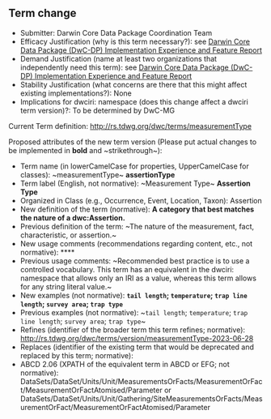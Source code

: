 ## Term change

* Submitter: Darwin Core Data Package Coordination Team
* Efficacy Justification (why is this term necessary?): see [Darwin Core Data Package (DwC-DP) Implementation Experience and Feature Report](https://gbif.github.io/dwc-dp/docs/dwc_dp_implementation_feature_reports.pdf)
* Demand Justification (name at least two organizations that independently need this term): see [Darwin Core Data Package (DwC-DP) Implementation Experience and Feature Report](https://gbif.github.io/dwc-dp/docs/dwc_dp_implementation_feature_reports.pdf)
* Stability Justification (what concerns are there that this might affect existing implementations?): None
* Implications for dwciri: namespace (does this change affect a dwciri term version)?: To be determined by DwC-MG

Current Term definition: http://rs.tdwg.org/dwc/terms/measurementType

Proposed attributes of the new term version (Please put actual changes to be implemented in **bold** and ~strikethrough~):

* Term name (in lowerCamelCase for properties, UpperCamelCase for classes): ~measurementType~ **assertionType**
* Term label (English, not normative): ~Measurement Type~ **Assertion Type**
* Organized in Class (e.g., Occurrence, Event, Location, Taxon): Assertion
* New definition of the term (normative): **A category that best matches the nature of a dwc:Assertion.**
* Previous definition of the term: ~The nature of the measurement, fact, characteristic, or assertion.~
* New usage comments (recommendations regarding content, etc., not normative): **** 
* Previous usage comments: ~Recommended best practice is to use a controlled vocabulary. This term has an equivalent in the dwciri: namespace that allows only an IRI as a value, whereas this term allows for any string literal value.~
* New examples (not normative): **`tail length`; `temperature`; `trap line length`; `survey area`; `trap type`**
* Previous examples (not normative): ~`tail length`; `temperature`; `trap line length`; `survey area`; `trap type`~
* Refines (identifier of the broader term this term refines; normative): http://rs.tdwg.org/dwc/terms/version/measurementType-2023-06-28
* Replaces (identifier of the existing term that would be deprecated and replaced by this term; normative): 
* ABCD 2.06 (XPATH of the equivalent term in ABCD or EFG; not normative): DataSets/DataSet/Units/Unit/MeasurementsOrFacts/MeasurementOrFact/MeasurementOrFactAtomised/Parameter or DataSets/DataSet/Units/Unit/Gathering/SiteMeasurementsOrFacts/MeasurementOrFact/MeasurementOrFactAtomised/Parameter

